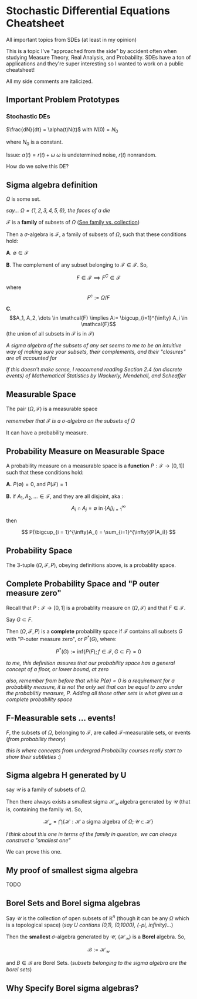 # Stochastic Differential Equations Cheatsheet

All important topics from SDEs (at least in my opinion)

This is a topic I've "approached from the side" by accident often when studying Measure Theory, Real Analysis, and Probability. SDEs have a ton of applications and they're super interesting so I wanted to work on a public cheatsheet!

All my side comments are italicized. 

## Important Problem Prototypes 

### Stochastic DEs

$\frac{dN}{dt} = \alpha(t)N(t)$ with $N(0) = N_0$

where $N_0$ is a constant.

Issue: $\alpha(t) = r(t) + \omega$
$\omega$ is undetermined noise, $r(t)$ nonrandom. 

How do we solve this DE?

## Sigma algebra definition

$\Omega$ is some set.

*say... $\Omega = \{1,2,3,4,5,6\}$, the faces of a die*

$\mathcal{F}$ is a **family** of subsets of $\Omega$ ([See family vs. collection](https://www.samuel-drapeau.info/math/2015/10/04/family-vs-collection/#:~:text=Typical%20examples%20of%20families%20are,ten%20times%20the%20number%201.))

Then a $\sigma$-algebra is $\mathcal{F}$, a family of subsets of $\Omega$, such that these conditions hold:

**A**. $\emptyset \in \mathcal{F}$

**B**. The complement of any subset belonging to $\mathcal{F} \in \mathcal{F}$. So,  

$$F \in \mathcal{F} \implies F^C \in \mathcal{F}$$ where $$F^c := \Omega / F$$

**C**. $$A_1, A_2, \dots \in \mathcal{F} \implies A:= \bigcup_{i=1}^{\infty} A_i \in \mathcal{F}$$ (the union of all subsets in $\mathcal{F}$ is in $\mathcal{F}$)

*A sigma algebra of the subsets of any set seems to me to be an intuitive way of making sure your subsets, their complements, and their "closures" are all accounted for*

*If this doesn't make sense, I reccomend reading Section 2.4 (on discrete events) of Mathematical Statistics by Wackerly, Mendehall, and Scheaffer*

## Measurable Space 

The pair $(\Omega, \mathcal{F})$ is a measurable space 

*rememeber that* $\mathcal{F}$ *is a* $\sigma$*-algebra on the subsets of* $\Omega$

It can have a probability measure. 

## Probability Measure on Measurable Space 

A probability measure on a measurable space is a **function** $P:\mathcal{F} \to [0,1]$) such that these conditions hold:

**A.** $P(\emptyset) = 0$, and $P(\mathcal{F}) = 1$

**B.** if $A_1, A_2, \dots \in \mathcal{F}$, and they are all disjoint, aka : $$A_i \cap A_j = \emptyset \text{ in } \{A_i\}_{i=1}^{\infty}$$

then 

$$
P(\bigcup_{i = 1}^{\infty}A_i) = \sum_{i=1}^{\infty}{P(A_i)}
$$


## Probability Space 

The 3-tuple $(\Omega, \mathcal{F}, P)$, obeying definitions above, is a probablity space. 

## Complete Probability Space and "P outer measure zero" 

Recall that $P:\mathcal{F} \to [0,1]$ is a probablity measure on $(\Omega,\mathcal{F})$ and that $F \in \mathcal{F}$. 

Say $G \subset F$. 

Then $(\Omega, \mathcal{F}, P)$ is a **complete** probability space if $\mathcal{F}$ contains all subsets $G$ with "P-outer measure zero", or $P^*(G)$, where:

$$
P^*(G) := \text{inf}\{P(F); f \in \mathcal{F}, G \subset F\} = 0
$$

*to me, this definition assures that our probability space has a general concept of a floor, or lower bound, at zero*

*also, remember from before that while $P(\emptyset) = 0$ is a requirement for a probability measure, it is not the only set that can be equal to zero under the probabiltiy measure, P. Adding all those other sets is what gives us a complete probability space*

## F-Measurable sets ... events!

$F$, the subsets of $\Omega$, belonging to $\mathcal{F}$, are called $\mathcal{F}$-measurable sets, or events (*from probability theory*)

*this is where concepts from undergrad Probability courses really start to show their subtleties* :)

## Sigma algebra H generated by U

say $\mathcal{U}$ is a family of subsets of $\Omega$. 

Then there always exists a smallest sigma $\mathcal{H_U}$ algebra generated by $\mathcal{U}$ (that is, containing the family $\mathcal{U}$). So, 

$$
\mathcal{H_u} = \bigcap\{\mathcal{H}: \mathcal{H} \text{ a sigma algebra of } \Omega; \mathcal{U} \subset \mathcal{H} \}
$$

*I think about this one in terms of the family in question, we can always construct a "smallest one"*

We can prove this one. 

## My proof of smallest sigma algebra 
TODO

## Borel Sets and Borel sigma algebras 

Say $\mathcal{U}$ is the collection of open subsets of $\mathbb{R}^n$ (though it can be any $\Omega$ which is a topological space)  (*say U contians (0,1), (0,1000), (-pi, infinity)...*)

Then the **smallest** $\sigma$-algebra generated by $\mathcal{U}$, ($\mathcal{H_U}$) is a **Borel** algebra. So, 

$$
\mathcal{B}:=\mathcal{H_U}
$$

and $B \in \mathcal{B}$ are Borel Sets. (*subsets belonging to the sigma algebra are the borel sets*)

## Why Specify Borel sigma algebras?


















